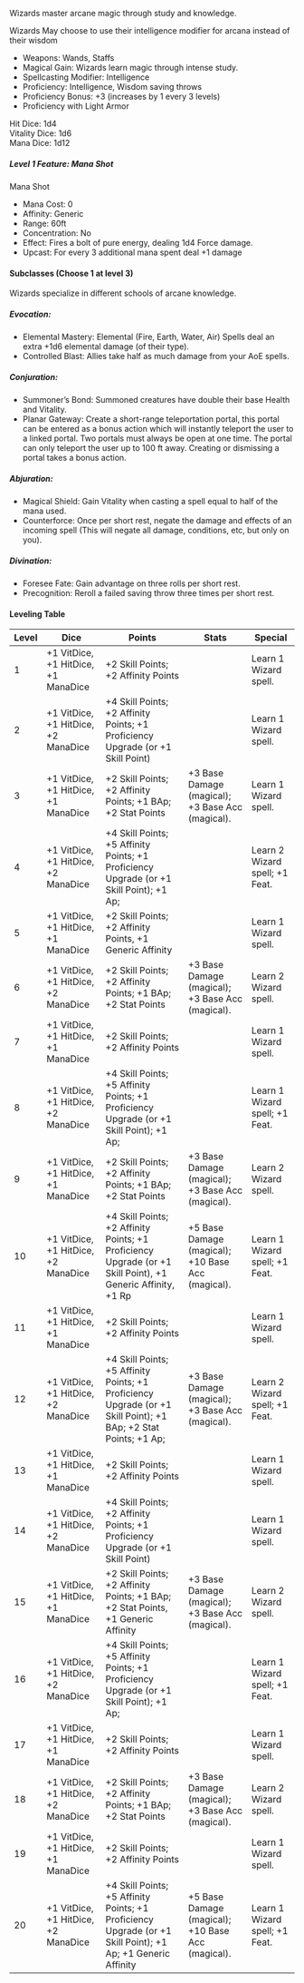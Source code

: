 Wizards master arcane magic through study and knowledge.

Wizards May choose to use their intelligence modifier for arcana instead of their wisdom

- Weapons: Wands, Staffs
- Magical Gain: Wizards learn magic through intense study.
- Spellcasting Modifier: Intelligence
- Proficiency: Intelligence, Wisdom saving throws
- Proficiency Bonus: +3 (increases by 1 every 3 levels)
- Proficiency with Light Armor

Hit Dice: 1d4  
Vitality Dice: 1d6  
Mana Dice: 1d12
##### Level 1 Feature: Mana Shot
Mana Shot
- Mana Cost: 0
- Affinity: Generic
- Range: 60ft
- Concentration: No    
- Effect: Fires a bolt of pure energy, dealing 1d4 Force damage.
- Upcast: For every 3 additional mana spent deal +1 damage
#### Subclasses (Choose 1 at level 3)
Wizards specialize in different schools of arcane knowledge.
##### Evocation:    
- Elemental Mastery: Elemental (Fire, Earth, Water, Air) Spells deal an extra +1d6 elemental damage (of their type).	
- Controlled Blast: Allies take half as much damage from your AoE spells.
##### Conjuration:
- Summoner’s Bond: Summoned creatures have double their base Health and Vitality.
- Planar Gateway: Create a short-range teleportation portal, this portal can be entered as a bonus action which will instantly teleport the user to a linked portal. Two portals must always be open at one time. The portal can only teleport the user up to 100 ft away. Creating or dismissing a portal takes a bonus action.
##### Abjuration:
- Magical Shield: Gain Vitality when casting a spell equal to half of the mana used.
- Counterforce: Once per short rest, negate the damage and effects of an incoming spell (This will negate all damage, conditions, etc, but only on you).
##### Divination:
- Foresee Fate: Gain advantage on three rolls per short rest.
- Precognition: Reroll a failed saving throw three times per short rest.
#### Leveling Table
| Level | Dice                                | Points                                                                                                          | Stats                                             | Special                        |
| ----- | ----------------------------------- | --------------------------------------------------------------------------------------------------------------- | ------------------------------------------------- | ------------------------------ |
| 1     | +1 VitDice, +1 HitDice, +1 ManaDice | +2 Skill Points; +2 Affinity Points                                                                             |                                                   | Learn 1 Wizard spell.          |
| 2     | +1 VitDice, +1 HitDice, +2 ManaDice | +4 Skill Points; +2 Affinity Points; +1 Proficiency Upgrade (or +1 Skill Point)                                 |                                                   | Learn 1 Wizard spell.          |
| 3     | +1 VitDice, +1 HitDice, +1 ManaDice | +2 Skill Points; +2 Affinity Points; +1 BAp; +2 Stat Points                                                     | +3 Base Damage (magical); +3 Base Acc (magical).  | Learn 1 Wizard spell.          |
| 4     | +1 VitDice, +1 HitDice, +2 ManaDice | +4 Skill Points; +5 Affinity Points; +1 Proficiency Upgrade (or +1 Skill Point); +1 Ap;                         |                                                   | Learn 2 Wizard spell; +1 Feat. |
| 5     | +1 VitDice, +1 HitDice, +1 ManaDice | +2 Skill Points; +2 Affinity Points, +1 Generic Affinity                                                        |                                                   | Learn 1 Wizard spell.          |
| 6     | +1 VitDice, +1 HitDice, +2 ManaDice | +2 Skill Points; +2 Affinity Points; +1 BAp; +2 Stat Points                                                     | +3 Base Damage (magical); +3 Base Acc (magical).  | Learn 2 Wizard spell.          |
| 7     | +1 VitDice, +1 HitDice, +1 ManaDice | +2 Skill Points; +2 Affinity Points                                                                             |                                                   | Learn 1 Wizard spell.          |
| 8     | +1 VitDice, +1 HitDice, +2 ManaDice | +4 Skill Points; +5 Affinity Points; +1 Proficiency Upgrade (or +1 Skill Point); +1 Ap;                         |                                                   | Learn 1 Wizard spell; +1 Feat. |
| 9     | +1 VitDice, +1 HitDice, +1 ManaDice | +2 Skill Points; +2 Affinity Points; +1 BAp; +2 Stat Points                                                     | +3 Base Damage (magical); +3 Base Acc (magical).  | Learn 2 Wizard spell.          |
| 10    | +1 VitDice, +1 HitDice, +2 ManaDice | +4 Skill Points; +2 Affinity Points; +1 Proficiency Upgrade (or +1 Skill Point), +1 Generic Affinity, +1 Rp     | +5 Base Damage (magical); +10 Base Acc (magical). | Learn 1 Wizard spell; +1 Feat. |
| 11    | +1 VitDice, +1 HitDice, +1 ManaDice | +2 Skill Points; +2 Affinity Points                                                                             |                                                   | Learn 1 Wizard spell.          |
| 12    | +1 VitDice, +1 HitDice, +2 ManaDice | +4 Skill Points; +5 Affinity Points; +1 Proficiency Upgrade (or +1 Skill Point); +1 BAp; +2 Stat Points; +1 Ap; | +3 Base Damage (magical); +3 Base Acc (magical).  | Learn 2 Wizard spell; +1 Feat. |
| 13    | +1 VitDice, +1 HitDice, +1 ManaDice | +2 Skill Points; +2 Affinity Points                                                                             |                                                   | Learn 1 Wizard spell.          |
| 14    | +1 VitDice, +1 HitDice, +2 ManaDice | +4 Skill Points; +2 Affinity Points; +1 Proficiency Upgrade (or +1 Skill Point)                                 |                                                   | Learn 1 Wizard spell.          |
| 15    | +1 VitDice, +1 HitDice, +1 ManaDice | +2 Skill Points; +2 Affinity Points; +1 BAp; +2 Stat Points, +1 Generic Affinity                                | +3 Base Damage (magical); +3 Base Acc (magical).  | Learn 2 Wizard spell.          |
| 16    | +1 VitDice, +1 HitDice, +2 ManaDice | +4 Skill Points; +5 Affinity Points; +1 Proficiency Upgrade (or +1 Skill Point); +1 Ap;                         |                                                   | Learn 1 Wizard spell; +1 Feat. |
| 17    | +1 VitDice, +1 HitDice, +1 ManaDice | +2 Skill Points; +2 Affinity Points                                                                             |                                                   | Learn 1 Wizard spell.          |
| 18    | +1 VitDice, +1 HitDice, +2 ManaDice | +2 Skill Points; +2 Affinity Points; +1 BAp; +2 Stat Points                                                     | +3 Base Damage (magical); +3 Base Acc (magical).  | Learn 2 Wizard spell.          |
| 19    | +1 VitDice, +1 HitDice, +1 ManaDice | +2 Skill Points; +2 Affinity Points                                                                             |                                                   | Learn 1 Wizard spell.          |
| 20    | +1 VitDice, +1 HitDice, +2 ManaDice | +4 Skill Points; +5 Affinity Points; +1 Proficiency Upgrade (or +1 Skill Point); +1 Ap; +1 Generic Affinity     | +5 Base Damage (magical); +10 Base Acc (magical). | Learn 1 Wizard spell; +1 Feat. |
